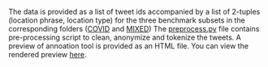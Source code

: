 The data is provided as a list of tweet ids accompanied by a list of 2-tuples (location phrase, location type) for the three benchmark subsets in the corresponding folders ([COVID](COVID) and [MIXED](MIXED))
The [preprocess.py](preprocess.py) file contains pre-processing script to clean, anonymize and tokenize the tweets. 
A preview of annoation tool is provided as an HTML file. You can view the rendered preview <a href="https://htmlpreview.github.io/?https://github.com/sarthakksu/finegrained-location-data/blob/main/annotation_tool.html" target="_blank">here</a>.
